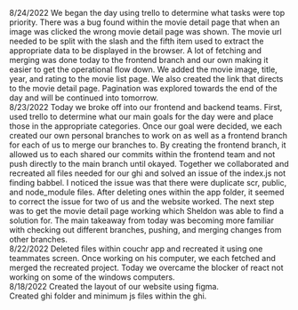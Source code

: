 8/24/2022
We began the day using trello to determine what tasks were top priority.  There was a bug found within the movie detail page that when an image was clicked the wrong movie detail page was shown.  The movie url needed to be split with the slash and the fifth item used to extract the appropriate data to be displayed in the browser.  A lot of fetching and merging was done today to the frontend branch and our own making it easier to get the operational flow down.  We added the movie image, title, year, and rating to the movie list page.  We also created the link that directs to the movie detail page.  Pagination was explored towards the end of the day and will be continued into tomorrow.  
8/23/2022
Today we broke off into our frontend and backend teams.  First, used trello to determine what our main goals for the day were and place those in the appropriate categories.  Once our goal were decided, we each created our own personal branches to work on as well as a frontend branch for each of us to merge our branches to.  By creating the frontend branch, it allowed us to each shared our commits within the frontend team and not push directly to the main branch until okayed.  Together we collaborated and recreated all files needed for our ghi and solved an issue of the index.js not finding babbel.  I noticed the issue was that there were duplicate scr, public, and node_module files.  After deleting ones within the app folder, it seemed to correct the issue for two of us and the website worked.  The next step was to get the movie detail page working which Sheldon was able to find a solution for.  The main takeaway from today was becoming more familiar with checking out different branches, pushing, and merging changes from other branches.  
8/22/2022
Deleted files within couchr app and recreated it using one teammates screen.  Once working on his computer, we each fetched and merged the recreated project.  Today we overcame the blocker of react not working on some of the windows computers.  
8/18/2022
Created the layout of our website using figma.  
Created ghi folder and minimum js files within the ghi. 

